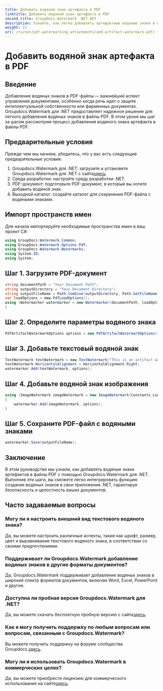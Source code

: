 ```yaml
---
title: Добавить водяной знак артефакта в PDF
linktitle: Добавить водяной знак артефакта в PDF
second_title: GroupDocs.Watermark .NET API
description: Узнайте, как легко добавлять артефактные водяные знаки в файлы PDF с помощью Groupdocs.Watermark для .NET. Защитите свои документы с легкостью.
weight: 11
url: /ru/net/pdf-watermarking-attachments/add-artifact-watermark-pdf/
---
```


# Добавить водяной знак артефакта в PDF

## Введение
Добавление водяных знаков в PDF-файлы — важнейший аспект управления документами, особенно когда речь идет о защите интеллектуальной собственности или фирменных документах. Groupdocs.Watermark для .NET предоставляет надежное решение для легкого добавления водяных знаков в файлы PDF. В этом уроке мы шаг за шагом рассмотрим процесс добавления водяного знака артефакта в файлы PDF.
## Предварительные условия
Прежде чем мы начнем, убедитесь, что у вас есть следующие предварительные условия:
1.  Groupdocs.Watermark для .NET: загрузите и установите Groupdocs.Watermark для .NET с сайта[здесь](https://releases.groupdocs.com/Watermark/net/).
2. Среда разработки: настройте среду разработки .NET.
3. PDF-документ: подготовьте PDF-документ, в который вы хотите добавить водяной знак.
4. Выходной каталог: создайте каталог для сохранения PDF-файла с водяными знаками.

## Импорт пространств имен
Для начала импортируйте необходимые пространства имен в ваш проект C#:
```csharp
using GroupDocs.Watermark.Common;
using GroupDocs.Watermark.Options.Pdf;
using GroupDocs.Watermark.Watermarks;
using System.IO;
using System;
```
## Шаг 1. Загрузите PDF-документ
```csharp
string documentPath = "Your Document Path";
string outputDirectory = "Your Document Directory";
string outputFileName = Path.Combine(outputDirectory, Path.GetFileName(documentPath));
var loadOptions = new PdfLoadOptions();
using (Watermarker watermarker = new Watermarker(documentPath, loadOptions))
{
```
## Шаг 2. Определите параметры водяного знака
```csharp
PdfArtifactWatermarkOptions options = new PdfArtifactWatermarkOptions();
```
## Шаг 3. Добавьте текстовый водяной знак
```csharp
TextWatermark textWatermark = new TextWatermark("This is an artifact watermark", new Font("Arial", 8));
textWatermark.HorizontalAlignment = HorizontalAlignment.Right;
watermarker.Add(textWatermark, options);
```
## Шаг 4. Добавьте водяной знак изображения
```csharp
using (ImageWatermark imageWatermark = new ImageWatermark(Constants.LogoBmp))
{
    watermarker.Add(imageWatermark, options);
}
```
## Шаг 5. Сохраните PDF-файл с водяными знаками
```csharp
watermarker.Save(outputFileName);
```

## Заключение
В этом руководстве мы узнали, как добавлять водяные знаки артефактов в файлы PDF с помощью Groupdocs.Watermark для .NET. Выполнив эти шаги, вы сможете легко интегрировать функцию создания водяных знаков в свои приложения .NET, гарантируя безопасность и целостность ваших документов.
## Часто задаваемые вопросы
### Могу ли я настроить внешний вид текстового водяного знака?
Да, вы можете настроить различные аспекты, такие как шрифт, размер, цвет и выравнивание текстового водяного знака, в соответствии со своими предпочтениями.
### Поддерживает ли Groupdocs.Watermark добавление водяных знаков в другие форматы документов?
Да, Groupdocs.Watermark поддерживает добавление водяных знаков в широкий спектр форматов документов, включая Word, Excel, PowerPoint и другие.
### Доступна ли пробная версия Groupdocs.Watermark для .NET?
 Да, вы можете скачать бесплатную пробную версию с сайта[здесь](https://releases.groupdocs.com/).
### Как я могу получить поддержку по любым вопросам или вопросам, связанным с Groupdocs.Watermark?
 Вы можете получить поддержку на форуме сообщества Groupdocs.[здесь](https://forum.groupdocs.com/c/watermark/19).
### Могу ли я использовать Groupdocs.Watermark в коммерческих целях?
Да, вы можете приобрести лицензию для коммерческого использования на сайте[здесь](https://purchase.groupdocs.com/buy).